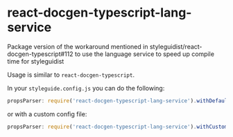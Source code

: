 # react-docgen-typescript-lang-service
Package version of the workaround mentioned in styleguidist/react-docgen-typescript#112 to use the language service to speed up compile time for styleguidist

Usage is similar to `react-docgen-typescript`.

In your `styleguide.config.js` you can do the following:

```js
propsParser: require('react-docgen-typescript-lang-service').withDefaultConfig([parserOptions]).parse
```

or with a custom config file:

```js
propsParser: require('react-docgen-typescript-lang-service').withCustomConfig('./tsconfig.json', [parserOptions]).parse
```
